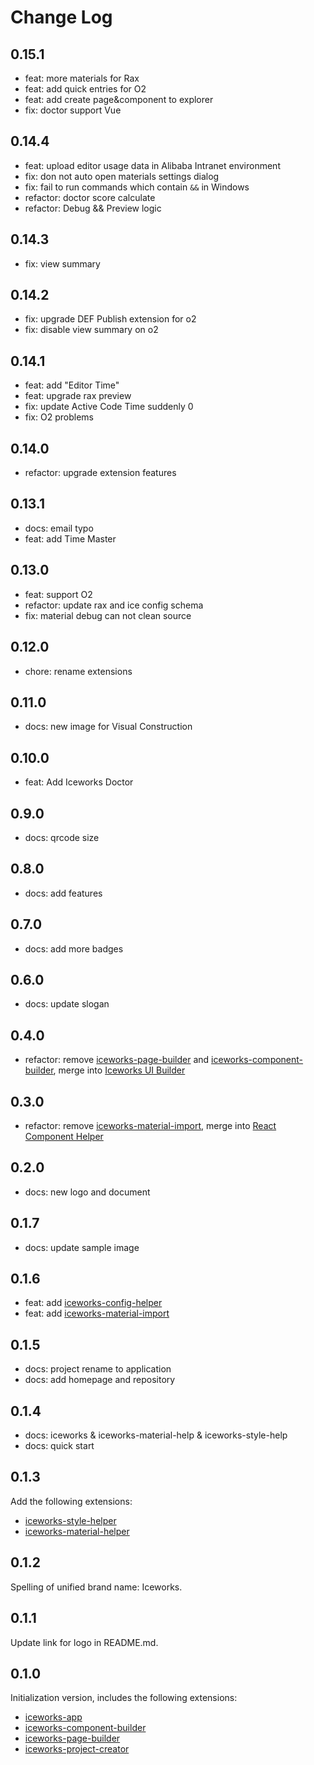 # Change Log

## 0.15.1

- feat: more materials for Rax
- feat: add quick entries for O2
- feat: add create page&component to explorer
- fix: doctor support Vue

## 0.14.4

- feat: upload editor usage data in Alibaba Intranet environment
- fix: don not auto open materials settings dialog
- fix: fail to run commands which contain `&&` in Windows
- refactor: doctor score calculate
- refactor: Debug && Preview logic

## 0.14.3

- fix: view summary

## 0.14.2

- fix: upgrade DEF Publish extension for o2
- fix: disable view summary on o2

## 0.14.1

- feat: add "Editor Time"
- feat: upgrade rax preview
- fix: update Active Code Time suddenly 0
- fix: O2 problems

## 0.14.0

- refactor: upgrade extension features

## 0.13.1

- docs: email typo
- feat: add Time Master

## 0.13.0

- feat: support O2
- refactor: update rax and ice config schema 
- fix: material debug can not clean source

## 0.12.0

- chore: rename extensions

## 0.11.0

- docs: new image for Visual Construction

## 0.10.0

- feat: Add Iceworks Doctor

## 0.9.0

- docs: qrcode size

## 0.8.0

- docs: add features

## 0.7.0

- docs: add more badges

## 0.6.0

- docs: update slogan

## 0.4.0

- refactor: remove [iceworks-page-builder](https://marketplace.visualstudio.com/items?itemName=iceworks-team.iceworks-page-builder) and [iceworks-component-builder](https://marketplace.visualstudio.com/items?itemName=iceworks-team.iceworks-component-builder), merge into [Iceworks UI Builder](https://marketplace.visualstudio.com/items?itemName=iceworks-team.iceworks-ui-builder)

## 0.3.0

- refactor: remove [iceworks-material-import](https://marketplace.visualstudio.com/items?itemName=iceworks-team.iceworks-material-import), merge into [React Component Helper](https://marketplace.visualstudio.com/items?itemName=iceworks-team.iceworks-material-helper)

## 0.2.0

- docs: new logo and document

## 0.1.7

- docs: update sample image

## 0.1.6

- feat: add [iceworks-config-helper](https://marketplace.visualstudio.com/items?itemName=iceworks-team.iceworks-config-helper)
- feat: add [iceworks-material-import](https://marketplace.visualstudio.com/items?itemName=iceworks-team.iceworks-material-import)

## 0.1.5

- docs: project rename to application
- docs: add homepage and repository 

## 0.1.4

- docs: iceworks & iceworks-material-help & iceworks-style-help
- docs: quick start

## 0.1.3

Add the following extensions:

- [iceworks-style-helper](https://marketplace.visualstudio.com/items?itemName=iceworks-team.iceworks-style-helper)
- [iceworks-material-helper](https://marketplace.visualstudio.com/items?itemName=iceworks-team.iceworks-material-helper)

## 0.1.2

Spelling of unified brand name: Iceworks.

## 0.1.1

Update link for logo in README.md.

## 0.1.0

Initialization version, includes the following extensions:

- [iceworks-app](https://marketplace.visualstudio.com/items?itemName=iceworks-team.iceworks-app)
- [iceworks-component-builder](https://marketplace.visualstudio.com/items?itemName=iceworks-team.iceworks-component-builder)
- [iceworks-page-builder](https://marketplace.visualstudio.com/items?itemName=iceworks-team.iceworks-page-builder)
- [iceworks-project-creator](https://marketplace.visualstudio.com/items?itemName=iceworks-team.iceworks-project-creator)
